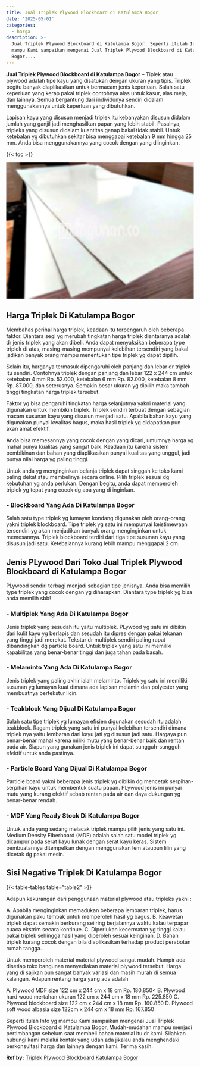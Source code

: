 ```yaml
---
title: Jual Triplek Plywood Blockboard di Katulampa Bogor
date: '2025-05-01'
categories:
  - harga
description: >-
  Jual Triplek Plywood Blockboard di Katulampa Bogor. Seperti itulah Info yg
  mampu Kami sampaikan mengenai Jual Triplek Plywood Blockboard di Katulampa
  Bogor,...
---
```


**Jual Triplek Plywood Blockboard di Katulampa Bogor** – Tiplek atau plywood adalah tipe kayu yang disatukan dengan ukuran yang tipis. Triplek begitu banyak diaplikasikan untuk bermacam jenis keperluan. Salah satu keperluan yang kerap pakai triplek contohnya alas untuk kasur, alas meja, dan lainnya. Semua bergantung dari individunya sendiri didalam menggunakannya untuk keperluan yang dibutuhkan.

Lapisan kayu yang disusun menjadi triplek itu kebanyakan disusun didalam jumlah yang ganjil jadi menghasilkan papan yang lebih stabil. Pasalnya, tripleks yang disusun didalam kuantitas genap bakal tidak stabil. Untuk ketebalan yg dibutuhkan sekitar bisa menggapai ketebalan 9 mm hingga 25 mm. Anda bisa menggunakannya yang cocok dengan yang diinginkan.

{{< toc >}}

![Jual Triplek Plywood Blockboard di Katulampa Bogor](/images/jual-triplek-murah-43.png)

## Harga Triplek Di Katulampa Bogor

Membahas perihal harga triplek, keadaan itu terpengaruh oleh beberapa faktor. Diantara segi yg merubah tingkatan harga triplek diantaranya adalah dr jenis triplek yang akan dibeli. Anda dapat menyaksikan beberapa type triplek di atas, masing-masing mempunyai kelebihan tersendiri yang bakal jadikan banyak orang mampu menentukan tipe triplek yg dapat dipilih.

Selain itu, harganya termasuk dipengaruhi oleh panjang dan lebar dr triplek itu sendiri. Contohnya triplek dengan panjang dan lebar 122 x 244 cm untuk ketebalan 4 mm Rp. 52.000, ketebalan 6 mm Rp. 82.000, ketebalan 8 mm Rp. 87.000, dan seterusnya. Semakin besar ukuran yg dipilih maka tambah tinggi tingkatan harga triplek tersebut.

Faktor yg bisa pengaruhi tingkatan harga selanjutnya yakni material yang digunakan untuk membikin triplek. Triplek sendiri terbuat dengan sebagian macam susunan kayu yang disusun menjadi satu. Apabila bahan kayu yang digunakan punyai kwalitas bagus, maka hasil triplek yg didapatkan pun akan amat efektif.

Anda bisa memesannya yang cocok dengan yang dicari, umumnya harga yg mahal punya kualitas yang sangat baik. Keadaan itu karena sistem pembikinan dan bahan yang diaplikasikan punyai kualitas yang unggul, jadi punya nilai harga yg paling tinggi.

Untuk anda yg menginginkan belanja triplek dapat singgah ke toko kami paling dekat atau membelinya secara online. Pilih triplek sesuai dg kebutuhan yg anda perlukan. Dengan begitu, anda dapat memperoleh triplek yg tepat yang cocok dg apa yang di inginkan.

### \- Blockboard Yang Ada Di Katulampa Bogor

Salah satu type triplek yg lumayan kondang digunakan oleh orang-orang yakni triplek blockboard. Tipe triplek yg satu ini mempunyai keistimewaan tersendiri yg akan menjadikan banyak orang menginginkan untuk memesannya. Triplek blockboard terdiri dari tiga tipe susunan kayu yang disusun jadi satu. Ketebalannya kurang lebih mampu menggapai 2 cm.

## Jenis PLywood Dari Toko Jual Triplek Plywood Blockboard di Katulampa Bogor

PLywood sendiri terbagi menjadi sebagian tipe jenisnya. Anda bisa memilih type triplek yang cocok dengan yg diharapkan. Diantara type triplek yg bisa anda memilih sbb!

### \- Multiplek Yang Ada Di Katulampa Bogor

Jenis triplek yang sesudah itu yaitu multiplek. PLywood yg satu ini dibikin dari kulit kayu yg berlapis dan sesudah itu dipres dengan pakai tekanan yang tinggi jadi merekat. Tekstur dr multiplek sendiri paling rapat dibandingkan dg particle board. Untuk triplek yang satu ini memiliki kapabilitas yang benar-benar tinggi dan juga tahan pada basah.

### \- Melaminto Yang Ada Di Katulampa Bogor

Jenis triplek yang paling akhir ialah melaminto. Triplek yg satu ini memiliki susunan yg lumayan kuat dimana ada lapisan melamin dan polyester yang membuatnya bertekstur licin.

### \- Teakblock Yang Dijual Di Katulampa Bogor

Salah satu tipe triplek yg lumayan efisien digunakan sesudah itu adalah teakblock. Ragam triplek yang satu ini punyai kelebihan tersendiri dimana triplek nya yaitu lembaran dari kayu jati yg disusun jadi satu. Hargaya pun benar-benar mahal karena miliki mutu yang benar-benar baik dan rentan pada air. Siapun yang gunakan jenis triplek ini dapat sungguh-sungguh efektif untuk anda pastinya.

### \- Particle Board Yang Dijual Di Katulampa Bogor

Particle board yakni beberapa jenis triplek yg dibikin dg mencetak serpihan-serpihan kayu untuk membentuk suatu papan. PLywood jenis ini punyai mutu yang kurang efektif sebab rentan pada air dan daya dukungan yg benar-benar rendah.

### \- MDF Yang Ready Stock Di Katulampa Bogor

Untuk anda yang sedang melacak triplek mampu pilih jenis yang satu ini. Medium Density Fiberboard (MDF) adalah salah satu model triplek yg dicampur pada serat kayu lunak dengan serat kayu keras. Sistem pembuatannya ditempelkan dengan menggunakan lem ataupun lilin yang dicetak dg pakai mesin.

## Sisi Negative Triplek Di Katulampa Bogor

{{< table-tables table="table2" >}}

Adapun kekurangan dari penggunaan material plywood atau tripleks yakni :

A. Apabila menginginkan memadukan beberapa lembaran triplek, harus digunakan paku tembak untuk memperoleh hasil yg bagus. B. Keawetan triplek dapat semakin berkurang seiiring berjalannya waktu kalau terpapar cuaca ekstrim secara kontinue. C. Diperlukan kecermatan yg tinggi kalau pakai triplek sehingga hasil yang diperoleh sesuai keinginan. D. Bahan triplek kurang cocok dengan bila diaplikasikan terhadap product perabotan rumah tangga.

Untuk memperoleh material material plywood sangat mudah. Hampir ada disetiap toko bangunan menyediakan material plywood tersebut. Harga yang di sajikan pun sangat banyak variasi dan masih murah di semua kalangan. Adapun rentang harga yang ada adalah

A. Plywood MDF size 122 cm x 244 cm x 18 cm Rp. 180.850< B. Plywood hard wood mertahan ukuran 122 cm x 244 cm x 18 mm Rp. 225.850 C. Plywood blockboard size 122 cm x 244 cm x 18 mm Rp. 160.850 D. Plywood soft wood albasia size 122cm x 244 cm x 18 mm Rp. 167.850

Seperti itulah Info yg mampu Kami sampaikan mengenai Jual Triplek Plywood Blockboard di Katulampa Bogor, Mudah-mudahan mampu menjadi pertimbangan sebelum saat membeli bahan material itu dr kami. Silahkan hubungi kami melalui kontak yang udah ada jikalau anda menghendaki berkonsultasi harga dan lainnya dengan kami. Terima kasih.

**Ref by:** [Triplek Plywood Blockboard Katulampa Bogor](https://id.wikipedia.org/wiki/Triplek)
